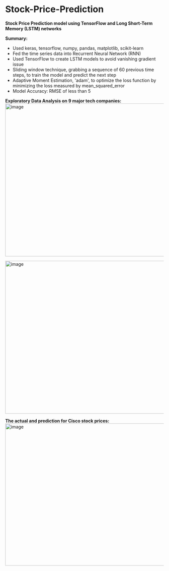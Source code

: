 # Stock-Price-Prediction
**Stock Price Prediction model using TensorFlow and Long Short-Term Memory (LSTM) networks**

**Summary:**
- Used keras, tensorflow, numpy, pandas, matplotlib, scikit-learn
- Fed the time series data into Recurrent Neural Network (RNN)
- Used TensorFlow to create LSTM models to avoid vanishing gradient issue
- Sliding window technique, grabbing a sequence of 60 previous time steps, to train the model and predict the next step
- Adaptive Moment Estimation, 'adam', to optimize the loss function by minimizing the loss measured by mean_squared_error
- Model Accuracy: RMSE of less than 5


**Exploratory Data Analysis on 9 major tech companies:** 
<img width="930" height="485" alt="image" src="https://github.com/user-attachments/assets/498e84ed-9e0b-4a58-a979-17aa0d6acd3e" />

<img width="930" height="485" alt="image" src="https://github.com/user-attachments/assets/4e8ed422-0bb7-44ff-99c8-071dfcea1f43" />

**The actual and prediction for Cisco stock prices:**
<img width="888" height="451" alt="image" src="https://github.com/user-attachments/assets/c0e1a101-25fd-4107-a88b-ab57fcf2858f" />

